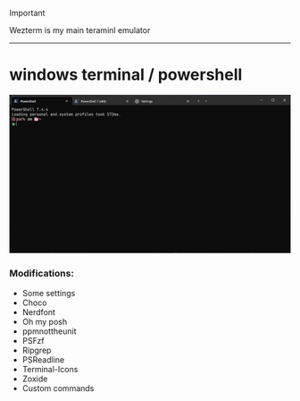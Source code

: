 > [!IMPORTANT]
> Wezterm is my main teraminl emulator

---

# windows terminal / powershell

![](preview.png)

### Modifications:
- Some settings
- Choco
- Nerdfont
- Oh my posh
- ppmnottheunit
- PSFzf
- Ripgrep
- PSReadline
- Terminal-Icons
- Zoxide
- Custom commands
